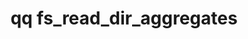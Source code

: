 ---
category: fs
command: fs_read_dir_aggregates
keywords: qq, qq_cli, fs_read_dir_aggregates
optional_options:
- alternate: []
  help: Directory path
  name: --path
  required: true
- alternate: []
  help: Fetch recursive aggregates
  name: --recursive
  required: false
- alternate: []
  help: Maximum number of entries to return
  name: --max-entries
  required: false
- alternate: []
  help: Maximum depth to recurse when --recursive is set
  name: --max-depth
  required: false
- alternate: []
  help: Specify field used for top N selection and sorting
  name: --order-by
  required: false
- alternate: []
  help: Snapshot ID to read from
  name: --snapshot
  required: false
permalink: /qq-cli-command-guide/fs/fs_read_dir_aggregates.html
positional_options: []
sidebar: qq_cli_command_reference_sidebar
summary: This section explains how to use the <code>qq fs_read_dir_aggregates</code>
  command.
synopsis: Read directory aggregation entries
title: qq fs_read_dir_aggregates
usage: "qq fs_read_dir_aggregates [-h] --path PATH [--recursive] [--max-entries MAX_ENTRIES]\
  \ [--max-depth MAX_DEPTH]\n    [--order-by {total_blocks,total_datablocks,total_named_stream_datablocks,total_metablocks,total_files,total_directories,total_symlinks,total_other,total_named_streams}]\n\
  \    [--snapshot SNAPSHOT]"
zendesk_source: qq CLI Command Guide

---